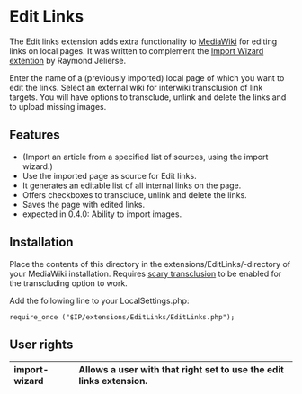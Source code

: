 # Edit Links #

The Edit links extension adds extra functionality to [MediaWiki](http://www.mediawiki.org) for editing links on local pages. It was written to complement the [Import Wizard extention](http://code.google.com/p/import-wizard-extension/) by Raymond Jelierse.

Enter the name of a (previously imported) local page of which you want to edit the links. Select an external wiki for interwiki transclusion of link targets. You will have options to transclude, unlink and delete the links and to upload missing images.

## Features ##
  * (Import an article from a specified list of sources, using the import wizard.)
  * Use the imported page as source for Edit links.
  * It generates an editable list of all internal links on the page.
  * Offers checkboxes to transclude, unlink and delete the links.
  * Saves the page with edited links.
  * expected in 0.4.0: Ability to import images.

## Installation ##
Place the contents of this directory in the extensions/EditLinks/-directory of your MediaWiki installation. Requires [scary transclusion](http://www.mediawiki.org/wiki/Manual:$wgEnableScaryTranscluding) to be enabled for the transcluding option to work.

Add the following line to your LocalSettings.php:
```
require_once ("$IP/extensions/EditLinks/EditLinks.php");
```

## User rights ##
|import-wizard|Allows a user with that right set to use the edit links extension.|
|:------------|:-----------------------------------------------------------------|
